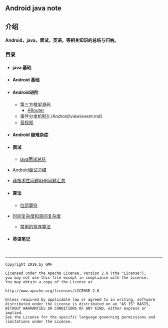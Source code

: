 ## Android java note

## 介绍

#### Android，java，面试，英语，等相关知识的总结与归纳。

### 目录

* #### java 基础

* #### Android 基础

* #### Android进阶

    * 第三方框架源码
      * [ARouter](./Android/framework/ARouter.md)
    * 事件分发机制](./Android/view/event.md)
    * [音视频](./Android/media/ffmpeg.md)

* #### Android 疑难杂症

* #### 面试
    * [java面试总结](./interview/java/java面试题.md)
    
* [Android面试总结](./interview/android/android面试题.md)
  
* [非技术性问题&HR问题汇总](./interview/hr/hr.md)
  
* #### 算法

    * [位运算符](./arithmetic/1.md)
* [时间复杂度和空间复杂度]()
    * [常用的排序算法](./arithmetic/sort.md)

* #### 英语笔记

  ​    

-----

```
Copyright 2019,by GMF

Licensed under the Apache License, Version 2.0 (the "License");
you may not use this file except in compliance with the License.
You may obtain a copy of the License at

http://www.apache.org/licenses/LICENSE-2.0

Unless required by applicable law or agreed to in writing, software
distributed under the License is distributed on an "AS IS" BASIS,
WITHOUT WARRANTIES OR CONDITIONS OF ANY KIND, either express or implied.
See the License for the specific language governing permissions and
limitations under the License.
```


